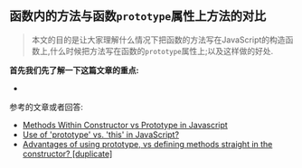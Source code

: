 ## 函数内的方法与函数`prototype`属性上方法的对比

> 本文的目的是让大家理解什么情况下把函数的方法写在JavaScript的构造函数上,什么时候把方法写在函数的`prototype`属性上;以及这样做的好处.

**首先我们先了解一下这篇文章的重点:**

+ 






参考的文章或者回答:
+ [Methods Within Constructor vs Prototype in Javascript](http://thecodeship.com/web-development/methods-within-constructor-vs-prototype-in-javascript/ )
+ [Use of 'prototype' vs. 'this' in JavaScript?](http://stackoverflow.com/questions/310870/use-of-prototype-vs-this-in-javascript)
+ [Advantages of using prototype, vs defining methods straight in the constructor? [duplicate]](http://stackoverflow.com/questions/4508313/advantages-of-using-prototype-vs-defining-methods-straight-in-the-constructor)